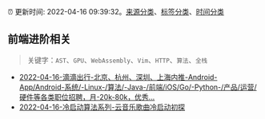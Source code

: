 :alarm_clock: 更新时间: 2022-04-16 09:39:32。[来源分类](../README.md)、[标签分类](../TAGS.md)、[时间分类](../TIMELINE.md)

## 前端进阶相关


> 关键字：`AST`、`GPU`、`WebAssembly`、`Vim`、`HTTP`、`算法`、`全栈`



- [2022-04-16-滴滴出行-北京、杭州、深圳、上海内推-Android-App/Android-系统/-Linux-/算法/-Java-/前端/iOS/Go/-Python-/产品/运营/硬件等各类职位招聘，月-20k-80k，优秀...](https://www.v2ex.com/t/847317) 
- [2022-04-16-冷启动算法系列-云音乐歌曲冷启动初探](https://toutiao.io/k/4sxo9kq) 